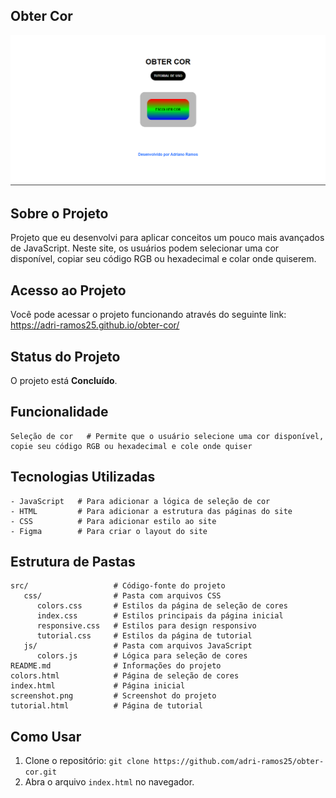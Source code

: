 ## Obter Cor

![Imagens do projeto](https://github.com/adri-ramos25/obter-cor/raw/main/screenshot.png)



## Sobre o Projeto

Projeto que eu desenvolvi para aplicar conceitos um pouco mais avançados de JavaScript. Neste site, os usuários podem selecionar uma cor disponível, copiar seu código RGB ou hexadecimal e colar onde quiserem.



## Acesso ao Projeto

Você pode acessar o projeto funcionando através do seguinte link: https://adri-ramos25.github.io/obter-cor/


## Status do Projeto

O projeto está **Concluído**.



## Funcionalidade

```plaintext
Seleção de cor   # Permite que o usuário selecione uma cor disponível, copie seu código RGB ou hexadecimal e cole onde quiser
```



## Tecnologias Utilizadas

```plaintext
- JavaScript   # Para adicionar a lógica de seleção de cor
- HTML         # Para adicionar a estrutura das páginas do site
- CSS          # Para adicionar estilo ao site
- Figma        # Para criar o layout do site
```



## Estrutura de Pastas

```plaintext
src/                   # Código-fonte do projeto
   css/                # Pasta com arquivos CSS
      colors.css       # Estilos da página de seleção de cores
      index.css        # Estilos principais da página inicial
      responsive.css   # Estilos para design responsivo
      tutorial.css     # Estilos da página de tutorial
   js/                 # Pasta com arquivos JavaScript
      colors.js        # Lógica para seleção de cores
README.md              # Informações do projeto
colors.html            # Página de seleção de cores
index.html             # Página inicial
screenshot.png         # Screenshot do projeto
tutorial.html          # Página de tutorial
```



## Como Usar

1. Clone o repositório: `git clone https://github.com/adri-ramos25/obter-cor.git`
2. Abra o arquivo `index.html` no navegador.
